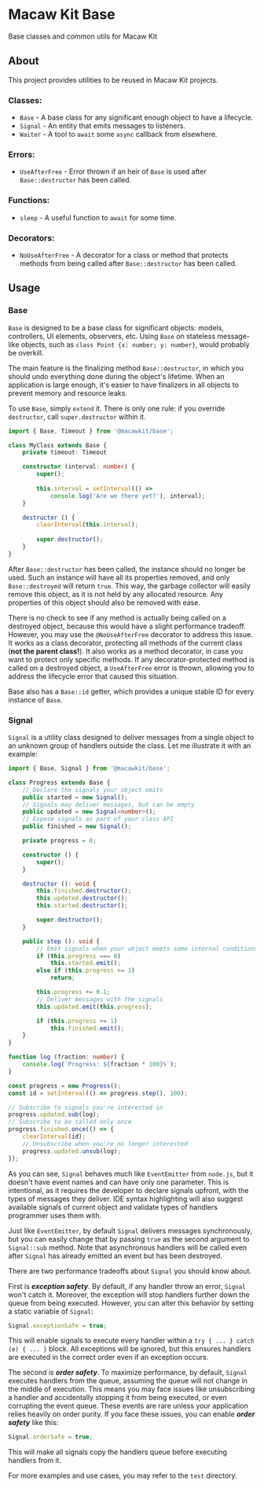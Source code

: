 # Macaw Kit Base
Base classes and common utils for Macaw Kit

## About
This project provides utilities to be reused in Macaw Kit projects.

### Classes:
- `Base` - A base class for any significant enough object to have a lifecycle.
- `Signal` - An entity that emits messages to listeners.
- `Waiter` - A tool to `await` some `async` callback from elsewhere.

### Errors:
- `UseAfterFree` - Error thrown if an heir of `Base` is used after `Base::destructor` has been called.

### Functions:
- `sleep` - A useful function to `await` for some time.

### Decorators:
- `NoUseAfterFree` - A decorator for a class or method that protects methods from being called after `Base::destructor` has been called.

## Usage

### Base
`Base` is designed to be a base class for significant objects:
models, controllers, UI elements, observers, etc.
Using `Base` on stateless message-like objects, such as `class Point {x: number; y: number}`, 
would probably be overkill.

The main feature is the finalizing method `Base::destructor`,
in which you should undo everything done during the object's lifetime.
When an application is large enough, it's easier to have finalizers in all objects to prevent memory and resource leaks.

To use `Base`, simply `extend` it. 
There is only one rule: if you override `destructor`, call `super.destructor` within it.

```typescript
import { Base, Timeout } from '@macawkit/base';

class MyClass extends Base {
    private timeout: Timeout

    constructor (interval: number) {
        super();
        
        this.interval = setInterval(() => 
            console.log('Are we there yet?'), interval);
    }

    destructor () {
        clearInterval(this.interval);
        
        super.destructor();
    }
}
```

After `Base::destructor` has been called, the instance should no longer be used.
Such an instance will have all its properties removed, and only `Base::destroyed` will return `true`.
This way, the garbage collector will easily remove this object, as it is not held by any allocated resource.
Any properties of this object should also be removed with ease.

There is no check to see if any method is actually being called on a destroyed object,
because this would have a slight performance tradeoff.
However, you may use the `@NoUseAfterFree` decorator to address this issue.
It works as a class decorator, protecting all methods of the current class (**not the parent class!**).
It also works as a method decorator, in case you want to protect only specific methods.
If any decorator-protected method is called on a destroyed object, a `UseAfterFree` error is thrown,
allowing you to address the lifecycle error that caused this situation.

Base also has a `Base::id` getter, which provides a unique stable ID for every instance of `Base`.

### Signal
`Signal` is a utility class designed to deliver messages from a single object
to an unknown group of handlers outside the class. Let me illustrate it with an example:

```typescript
import { Base, Signal } from '@macawkit/base';

class Progress extends Base {
    // Declare the signals your object emits
    public started = new Signal();
    // Signals may deliver messages, but can be empty
    public updated = new Signal<number>();
    // Expose signals as part of your class API
    public finished = new Signal();

    private progress = 0;

    constructor () {
        super();
    }

    destructor (): void {
        this.finished.destructor();
        this.updated.destructor();
        this.started.destructor();

        super.destructor();
    }

    public step (): void {
        // Emit signals when your object meets some internal conditions
        if (this.progress === 0)
            this.started.emit();
        else if (this.progress >= 1)
            return;

        this.progress += 0.1;
        // Deliver messages with the signals
        this.updated.emit(this.progress);

        if (this.progress >= 1)
            this.finished.emit();
    }
}

function log (fraction: number) {
    console.log(`Progress: ${fraction * 100}%`);
}

const progress = new Progress();
const id = setInterval(() => progress.step(), 100);

// Subscribe to signals you're interested in
progress.updated.sub(log);
// Subscribe to be called only once
progress.finished.once(() => {
    clearInterval(id);
    // Unsubscribe when you're no longer interested
    progress.updated.unsub(log);
});
```
As you can see, `Signal` behaves much like `EventEmitter` from `node.js`,
but it doesn't have event names and can have only one parameter.
This is intentional, as it requires the developer to declare signals upfront, with the types of messages they deliver.
IDE syntax highlighting will also suggest available signals of current object and 
validate types of handlers programmer uses them with.

Just like `EventEmitter`, by default `Signal` delivers messages synchronously, but you can easily change that
by passing `true` as the second argument to `Signal::sub` method.
Note that asynchronous handlers will be called even after
`Signal` has already emitted an event but has been destroyed.

There are two performance tradeoffs about `Signal` you should know about.

First is ***exception safety***. By default, if any handler throw an error, `Signal` won't catch it.
Moreover, the exception will stop handlers further down the queue from being executed.
However, you can alter this behavior by setting a static variable of `Signal`:
```typescript
Signal.exceptionSafe = true;
```
This will enable signals to execute every handler within a `try { ... } catch (e) { ... }` block.
All exceptions will be ignored, but this ensures handlers are executed in the correct order even if an exception occurs.

The second is ***order safety***. To maximize performance, by default, `Signal` executes
handlers from the queue, assuming the queue will not change in the middle of execution.
This means you may face issues like unsubscribing a handler and accidentally stopping it from being executed,
or even corrupting the event queue. These events are rare unless your application relies heavily on order purity.
If you face these issues, you can enable ***order safety*** like this:
```typescript
Signal.orderSafe = true;
```
This will make all signals copy the handlers queue before executing handlers from it.

For more examples and use cases, you may refer to the `test` directory.